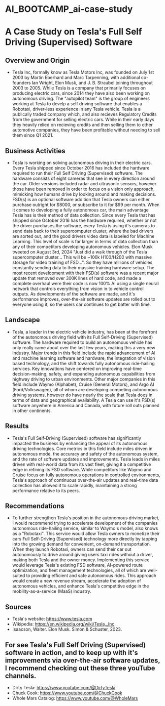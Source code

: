 # AI_BOOTCAMP_ai-case-study

# A Case Study on Tesla's Full Self Driving (Supervised) Software



## Overview and Origin

* Tesla Inc, formally know as Tesla Motors Inc, was founded on July 1st 2003 by Martin Eberhard and Marc Tarpenning, with additional co-founders Ian Wright, Elon Musk, and J. B. Straubel joining throughout 2003 to 2005. While Tesla is a company that primarily focuses on producing electric cars, since 2014 they have also been working on autonomous driving. The "autopilot team" is the group of engineers working at Tesla to develp a self driving software that enables a Robotaxi, driver-less experience in any Tesla vehicle. Tesla is a publically traded company which, and also recieves Regulatory Credits from the government for selling electric cars. While in their early days they heavily relied on recieving credits and then selling them to other automotive companies, they have been profitable without needing to sell them since Q1 2021.



## Business Activities

* Tesla is working on solving autonomous driving in their electric cars. Every Tesla shipped since October 2016 has included the hardware required to run their Full Self Driving (Supervised) software. The hardware consists of eight cameras that see in every direction around the car. Older versions included radar and ultrasonic sensors, however those have been removed in order to focus on a vision only approach, mimicking how humans drive by looking around and making decisions. FSD(s) is an optional software addition that Tesla owners can either purchase outright for $8000, or subscribe to it for $99 per month. When it comes to developing a fully autonomous car, the main advantage Tesla has is their method of data collection. Since every Tesla that has shipped since October 2016 has the hardware required, whether or not the driver purchases the software, every Tesla is using it's cameras to send data back to their supercomputer cluster, where the bad drivers are sorted out, and the good drivers video data is labeled for Machine Learning. This level of scale is far larger in terms of data collection than any of their competitors developing autonomous vehicles. Elon Musk tweeted on August 3rd, 2024 "Just did a walk through of the Tesla supercomputer cluster... This will be ~100k H100/H200 with massive storage for video training of FSD...". So they have millions of vehicles constantly sending data to their massive training hardware setup. The most recent development with their FSD(s) software was a recent major update that removed over 300K lines of hard code, and made a complete overhaul were their code is now 100% AI using a single neural network that controls everything from vision in to vehicle control outputs. As developments of the software are made, and it's performance improves, over-the-air software updates are rolled out to everyone using it, so the users car continues to get batter with time.



## Landscape

* Tesla, a leader in the electric vehicle industry, has been at the forefront of the autonomous driving field with its Full Self-Driving (Supervised) software. The hardware required to build an autonomous vehicle has only really came about over the last few years, making this a very new industry. Major trends in this field include the rapid advancement of AI and machine learning software and hardware, the integration of vision based technology, and the shift towards fully autonomous ride-hailing services. Key innovations have centered on improving real-time decision-making, safety, and expanding autonomous capabilities from highway driving to urban environments. Other major companies in this field include Waymo (Alphabet), Cruise (General Motors), and Argo AI (Ford/Volkswagen), all of whom are developing competing autonomous driving systems, however do have nearly the scale that Tesla does in terms of data and geographical availability. A Tesla can use it's FSD(s) software anywhere in America and Canada, with future roll outs planned in other continents.



## Results

* Tesla's Full Self-Driving (Supervised) software has significantly impacted the business by enhancing the appeal of its autonomous driving technologies. Core metrics in this field include miles driven in autonomous mode, the accuracy and safety of the autonomous system, and the rate of software updates and improvements. Tesla leads in miles driven with real-world data from its vast fleet, giving it a competitive edge in refining its FSD software. While competitors like Waymo and Cruise focus on fully autonomous operations in controlled environments, Tesla's approach of continuous over-the-air updates and real-time data collection has allowed it to scale rapidly, maintaining a strong performance relative to its peers.



## Recommendations

* To further strengthen Tesla's position in the autonomous driving market, I would recommend trying to accelerate development of the companies autonomous ride-hailing service, similar to Waymo's model, also knows as a "Robotaxi". This service would allow Tesla owners to monetize their cars Full Self-Driving (Supervised) technology more directly by tapping into the growing demand for convenient, on-demand transportation. When they launch Robotaxi, owners can send their car out autonomously to drive around giving users taxi rides without a driver, making both Tesla and the owner money. Implementing this service would leverage Tesla's existing FSD software, AI-powered route optimization, and fleet management technologies, all of which are well-suited to providing efficient and safe autonomous rides. This approach would create a new revenue stream, accelerate the adoption of autonomous vehicles, and enhance Tesla's competitive edge in the mobility-as-a-service (MaaS) industry.



## Sources

* Tesla's website: https://www.tesla.com
* Wikipedia: https://en.wikipedia.org/wiki/Tesla,_Inc.
* Isaacson, Walter. Elon Musk. Simon & Schuster, 2023.



## For see Tesla's Full Self Driving (Supervised) software in action, and to keep up with it's improvements via over-the-air software updates, I recommend checking out these three youTube channels.
* Dirty Tesla: https://www.youtube.com/@DirtyTesla
* Chuck Cook: https://www.youtube.com/@ChuckCook
* Whole Mars Catalog: https://www.youtube.com/@WholeMars


